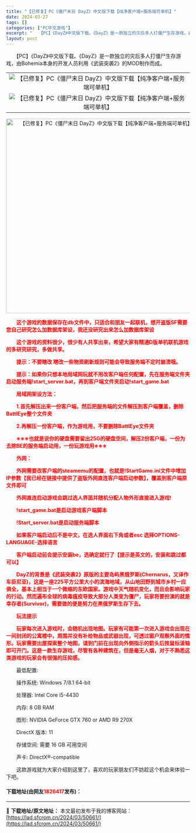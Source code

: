 ```yaml
---
title: "【已修复】PC《僵尸末日 DayZ》中文版下载【纯净客户端+服务端可单机】"
date: 2024-03-27
tags: []
categories: ["PC中文游戏"]
excerpt: "　　【PC】《DayZ》中文版下载。《DayZ》是一款独立的灾后多人打僵尸生存游戏，由Bohemia本身的开发人员利用《武装突袭2》的MOD制作而成。 　　这个游戏的数据保存在db文件中，只适合和朋友一起联机，想开盗版SF需要您自己研究怎么加数据库架设，我还没研究出来怎么加数据库架设 　　这个游戏的&hellip;"
layout: post
---
```


 <p>　　【PC】《DayZ》中文版下载。《DayZ》是一款独立的灾后多人打僵尸生存游戏，由Bohemia本身的开发人员利用《武装突袭2》的MOD制作而成。</p> <table align="center" border="0" cellpadding="3" cellspacing="1" width="100%"> <tbody> <tr> <td align="center"><img border="0" src="https://lad.sfcrom.cn/wp-content/uploads/2024/03/20240327_66038ff03beb0.webp" alt="【已修复】PC《僵尸末日 DayZ》中文版下载【纯净客户端+服务端可单机】" /></td> </tr> <tr> <td align="center"><img border="0" src="https://lad.sfcrom.cn/wp-content/uploads/2024/03/20240327_66038ff08fdc3.webp" alt="【已修复】PC《僵尸末日 DayZ》中文版下载【纯净客户端+服务端可单机】" /></td> </tr> </tbody> </table> <p align="center"><img align="" border="0" src="https://lad.sfcrom.cn/wp-content/uploads/2024/03/20240327_66038ff0e5e09.webp" width="533" alt="【已修复】PC《僵尸末日 DayZ》中文版下载【纯净客户端+服务端可单机】" /></p> <p>　<span style="color:#FF0000;"><strong>　这个游戏的数据保存在db文件中，只适合和朋友一起联机，想开盗版SF需要您自己研究怎么加数据库架设，我还没研究出来怎么加数据库架设</strong></span></p> <p><span style="color:#FF0000;"><strong>　　这个游戏的资料很少，很少有人共享出来，希望大家有精通D版单机联机游戏的多研究研究，多做共享。</strong></span></p> <p><span style="color:#FF0000;"><strong>　　提示：不要瞎改 瞎改一些物资刷新规则可能会导致服务端不定时崩溃哦。</strong></span></p> <p><span style="color:#FF0000;"><strong>　　提示：如果你只想本地局域网玩就不用改客户端任何配置，先在服务端文件夹启动服务端!start_server.bat，再到客户端文件夹启动!start_game.bat</strong></span></p> <p><span style="color:#FF0000;"><strong>　　局域网架设方法：</strong></span></p> <p><span style="color:#FF0000;"><strong>　　1.首先解压出来一份客户端，然后把服务端的文件解压到客户端覆盖，删除BattlEye整个文件夹</strong></span></p> <p><span style="color:#FF0000;"><strong>　　2.再解压一份客户端，作为游戏用，不要删除BattlEye文件夹</strong></span></p> <p><span style="color:#FF0000;"><strong>　　※※※也就是说你的硬盘需要留出25G的硬盘空间，解压2份客户端，一份为去除BE的服务端启动用，一份玩游戏用※※※</strong></span></p> <p><span style="color:#FF0000;"><strong>　　外网：</strong></span></p> <p><span style="color:#FF0000;"><strong>　　外网需要改客户端的steamemu的配置，也就是!StartGame.ini文件中增加IP参数【我已经在链接中提供了盗版外网直连客户端启动参数】，覆盖到客户端原文件即可</strong></span></p> <p><span style="color:#FF0000;"><strong>　　外网直连启动游戏会跳过选人界面并随机分配人物外形直接进入游戏!</strong></span></p> <p><span style="color:#FF0000;"><strong>　　!start_game.bat是启动游戏客户端脚本</strong></span></p> <p><span style="color:#FF0000;"><strong>　　!Start_server.bat是启动服务端脚本</strong></span></p> <p><span style="color:#FF0000;"><strong>　　如果客户端启动后不是中文，在选人界面右下角或者esc 选择OPTIONS-LANGUAGE-选择语言</strong></span></p> <p><span style="color:#FF0000;"><strong>　　客户端启动前会提示安装be，选确定就行了【提示是英文的，安装和跳过都可以】</strong></span></p> <p><span style="color:#FF0000;"><strong>　　DayZ的背景是《武装突袭2》原版的主要岛屿黑俄罗斯(Chernarus，又译作车臣尼亚)，这是一座225平方公里大小的滨海地域，从山地田野到城市乡村一应俱全，基本上相当于一个微缩的东欧国家。游戏中天气随机变化，而且会影响玩家的行动。然而遍布全球的病毒瘟疫导致大部分人类变为僵尸，玩家将要扮演的就是幸存者(Survivor)，需要做的便是努力在黑俄罗斯生存下去。</strong></span></p> <p><span style="color:#FF0000;"><strong>　　玩法提示</strong></span></p> <p><span style="color:#FF0000;"><strong>　　玩家每次进入游戏时，会随机出现地图。玩家有可能第一次进入游戏会出现在一间封闭的公寓楼中，周围并没有补给物品或武器出现，可透过窗户观察外面的情形。玩家需要出屋探索整个地图，请到门前在出现向外侧指示的箭头后按鼠标滚轴即可开门。这是一款生存游戏，尽管有各种建筑在，但是毫无人烟，对于不熟悉这类游戏的玩家会有很强的压抑感。</strong></span></p> <p>　　最低配置:</p> <p>　　操作系统: Windows 7/8.1 64-bit</p> <p>　　处理器: Intel Core i5-4430</p> <p>　　内存: 8 GB RAM</p> <p>　　图形: NVIDIA GeForce GTX 760 or AMD R9 270X</p> <p>　　DirectX 版本: 11</p> <p>　　存储空间: 需要 16 GB 可用空间</p> <p>　　声卡: DirectX&reg;-compatible</p> <p>　　这款游戏就为大家介绍到这里了，喜欢的玩家朋友们不妨趁这个机会来体验一下吧。</p> <p><h4>下载地址(由网友<font color="red">1826417</font>发布)：</h4></p> 

---
📖 **下载地址/原文地址：** 本文最初发布于我的博客网站：[https://lad.sfcrom.cn/2024/03/50661/](https://lad.sfcrom.cn/2024/03/50661/)
